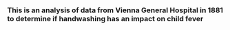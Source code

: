 ### This is an analysis of data from Vienna General Hospital in 1881 to determine if handwashing has an impact on child fever
